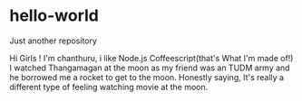 # hello-world
Just another repository

Hi Girls !
I'm chanthuru, i like Node.js Coffeescript(that's What I'm made of!)
I watched Thangamagan at the moon as my friend was an TUDM army and he borrowed me a rocket to get to the moon.
Honestly saying, It's really a different type of feeling watching movie at the moon.
